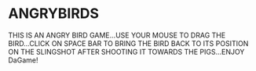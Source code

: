 # ANGRYBIRDS
THIS IS AN ANGRY BIRD GAME...USE YOUR MOUSE TO DRAG THE BIRD...CLICK ON SPACE BAR TO BRING THE BIRD BACK TO ITS POSITION ON THE SLINGSHOT AFTER SHOOTING IT TOWARDS THE PIGS...ENJOY DaGame!
